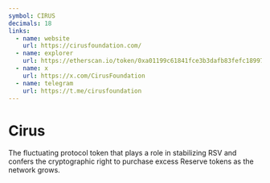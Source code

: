 ```yaml
---
symbol: CIRUS
decimals: 18
links:
  - name: website
    url: https://cirusfoundation.com/
  - name: explorer
    url: https://etherscan.io/token/0xa01199c61841fce3b3dafb83fefc1899715c8756
  - name: x
    url: https://x.com/CirusFoundation
  - name: telegram
    url: https://t.me/cirusfoundation
---
```


# Cirus

The fluctuating protocol token that plays a role in stabilizing RSV and confers the cryptographic right to purchase excess Reserve tokens as the network grows.
